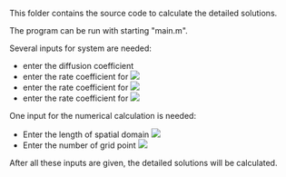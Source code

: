 This folder contains the source code to calculate the detailed solutions.

The program can be run with starting "main.m".

Several inputs for system are needed:
* enter the diffusion coefficient
* enter the rate coefficient for <img src="https://render.githubusercontent.com/render/math?math=k_1">
* enter the rate coefficient for <img src="https://render.githubusercontent.com/render/math?math=k_2">
* enter the rate coefficient for <img src="https://render.githubusercontent.com/render/math?math=k_3">

One input for the numerical calculation is needed:
* Enter the length of spatial domain <img src="https://render.githubusercontent.com/render/math?math=L">
* Enter the number of grid point <img src="https://render.githubusercontent.com/render/math?math=n_g">

After all these inputs are given, the detailed solutions will be calculated.

